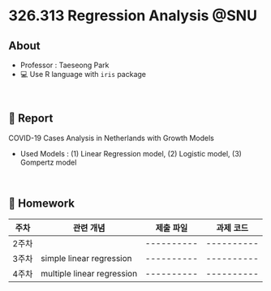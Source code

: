 # 326.313 Regression Analysis @SNU

## About
- Professor : Taeseong Park <br>
- :computer: Use R language with `iris` package

<br>

## :pencil: Report
COVID-19 Cases Analysis in Netherlands with Growth Models
- Used Models : (1) Linear Regression model, (2) Logistic model, (3) Gompertz model

<br>

## :book: Homework

|  주차  |       관련 개념          | 제출 파일 | 과제 코드 | 
|--------|-------------------------| ----------|----------|
| 2주차  |                          | ----------|----------|
| 3주차  | simple linear regression | ----------|----------|
| 4주차  |multiple linear regression| ----------|----------|
